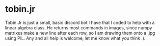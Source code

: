 # tobin.jr
Tobin.Jr is just a small, basic discord bot I have that I coded to help with a linear algebra class.
He returns most commands in images, since numpy matrixes make a new line after each row, so I am drawing them onto a .jpg using PIL.
Any and all help is welcome, let me know what you think :).
